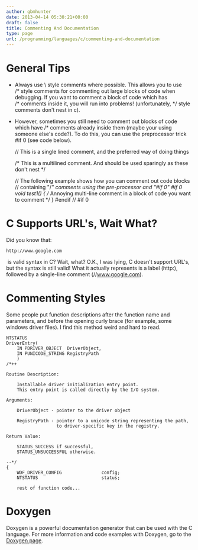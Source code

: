 ```yaml
---
author: gbmhunter
date: 2013-04-14 05:30:21+00:00
draft: false
title: Commenting And Documentation
type: page
url: /programming/languages/c/commenting-and-documentation
---
```


# General Tips





  * Always use \\ style comments where possible. This allows you to use /* style comments for commenting out large blocks of code when debugging. If you want to comment a block of code which has /* comments inside it, you will run into problems! (unfortunately, */ style comments don't nest in c).
  * However, sometimes you still need to comment out blocks of code which have /* comments already inside them (maybe your using someone else's code?). To do this, you can use the preprocessor trick #if 0 (see code below).


    
    // This is a single lined comment, and the preferred way of doing things
    
    /* This is
    a multilined
    comment.
    And should be used sparingly as these don't nest */
    
    // The following example shows how you can comment out code blocks
    // containing "/*" comments using the pre-processor and "#if 0"
    #if 0
    void test1()
    {
       /* Annoying multi-line
       comment in a block
       of code you want to comment */
    }
    #endif // #if 0




# C Supports URL's, Wait What?




Did you know that:



    
    http://www.google.com




 is valid syntax in C? Wait, what? O.K., I was lying, C doesn't support URL's, but the syntax is still valid! What it actually represents is a label (http:), followed by a single-line comment (//www.google.com).




# Commenting Styles




Some people put function descriptions after the function name and parameters, and before the opening curly brace (for example, some windows driver files). I find this method weird and hard to read.



    
    NTSTATUS
    DriverEntry(
        IN PDRIVER_OBJECT  DriverObject,
        IN PUNICODE_STRING RegistryPath
        )
    /*++
    
    Routine Description:
    
        Installable driver initialization entry point.
        This entry point is called directly by the I/O system.
    
    Arguments:
    
        DriverObject - pointer to the driver object
    
        RegistryPath - pointer to a unicode string representing the path,
                       to driver-specific key in the registry.
    
    Return Value:
    
        STATUS_SUCCESS if successful,
        STATUS_UNSUCCESSFUL otherwise.
    
    --*/
    {
        WDF_DRIVER_CONFIG               config;
        NTSTATUS                        status;
    
        rest of function code...




# Doxygen




Doxygen is a powerful documentation generator that can be used with the C language. For more information and code examples with Doxygen, go to the [Doxygen page](http://blog.mbedded.ninja/programming/general/doxygen).
